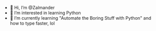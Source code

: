 - 👋 Hi, I’m @Zalmander
- 👀 I’m interested in learning Python
- 🌱 I’m currently learning "Automate the Boring Stuff with Python" and how to type faster, lol

<!---
Zalmander/Zalmander is a ✨ special ✨ repository because its `README.md` (this file) appears on your GitHub profile.
You can click the Preview link to take a look at your changes.
--->
